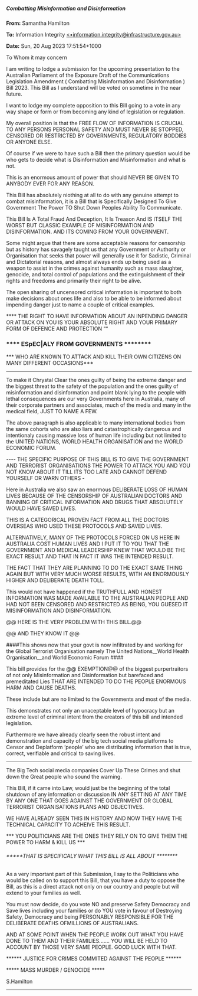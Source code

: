 ##### Combatting Misinformation and Disinformation

**From:** Samantha Hamilton

**To:** Information Integrity [<•information.integrity@infrastructure.gov.au>](mailto:information.integrity@infrastructure.gov.au)

**Date:** Sun, 20 Aug 2023 17:51:54+1000

To Whom it may concern

I am writing to lodge a submission for the upcoming presentation to the Australian Parliament of
the Exposure Draft of the Communications Legislation Amendment ( Combatting Misinformation
and Disinformation ) Bill 2023.
This Bill as I understand will be voted on sometime in the near future.

I want to lodge my complete opposition to this Bill going to a vote in any way shape or form or
from becoming any kind of legislation or regulation.

My overall position is that the FREE FLOW OF INFORMATION IS CRUCIAL TO ANY PERSONS
PERSONAL SAFETY AND MUST NEVER BE STOPPED, CENSORED OR RESTRICTED BY
GOVERNMENTS, REGULATORY BODDIES OR ANYONE ELSE.

Of course if we were to have such a Bill then the primary question would be who gets to decide
what is Disinformation and Misinformation and what is not.

This is an enormous amount of power that should NEVER BE GIVEN TO ANYBODY EVER FOR
ANY REASON.

This Bill has absolutely niothing at all to do with any genuine attempt to combat misinformation, it
is a Bill that is Specifically Designed To Give Government The Power TO Shut Down Peoples
Ability To Communicate.

This Bill Is A Total Fraud And Deception, It Is Treason And IS ITSELF THE WORST BUT
CLASSIC EXAMPLE OF MISINFORMATION AND DISINFORMATION. AND ITS COMING FROM
YOUR GOVERNMENT.

Some might argue that there are some acceptable reasons for censorship but as history has
savagely taught us that any Government or Authority or Organisation that seeks that power will
generally use it for Sadistic, Criminal and Dictatorial reasons, and almost always ends up being
used as a weapon to assist in the crimes against humanity such as mass slaughter, genocide, and
total control of populations and the extinguishment of their rights and freedoms and primarily their
right to be alive.

The open sharing of uncensored critical information is important to both make decisions about
ones life and also to be able to be informed about impending danger just to name a couple of
critical examples.

**** THE RIGHT TO HAVE INFORMATION ABOUT AN INPENDING DANGER OR ATTACK ON
YOU IS YOUR ABSOLUTE RIGHT AND YOUR PRIMARY FORM OF DEFENCE AND
PROTECTION ““

### **** ESpEC|ALY FROM GOVERNMENTS ********

*** WHO ARE KNOWN TO ATTACK AND KILL THEIR OWN CITIZENS ON MANY DIFFERENT
OCCASIONS***


-----

To make it Chrystal Clear the ones guilty of being the extreme danger and the biggest threat to the
safety of the population and the ones guilty of misinformation and disinformation and point blank
lying to the people with lethal consequences are our very Governments here in Australia, many of
their corporate partners and associates, much of the media and many in the medical field, JUST
TO NAME A FEW.

The above paragraph is also applicable to many international bodies from the same cohorts who
are also liars and catastrophically dangerous and intentionaly causing massive loss of human life
including but not limited to the UNITED NATIONS, WORLD HEALTH ORGANISATION and the
WORLD ECONOMIC FORUM.

---- THE SPECIFIC PURPOSE OF THIS BILL IS TO GIVE THE GOVERNMENT AND
TERRORIST ORGANISATIONS THE POWER TO ATTACK YOU AND YOU NOT KNOW ABOUT
IT TILL ITS TOO LATE AND CANNOT DEFEND YOURSELF OR WARN OTHERS     -

Here in Australia we also saw an enormous DELIBERATE LOSS OF HUMAN LIVES BECAUSE
OF THE CENSORSHIP OF AUSTRALIAN DOCTORS AND BANNING OF CRITICAL
INFORMATION AND DRUGS THAT ABSOLUTELY WOULD HAVE SAVED LIVES.

THIS IS A CATEGORICAL PROVEN FACT FROM ALL THE DOCTORS OVERSEAS WHO
USED THESE PROTOCOLS AND SAVED LIVES.

ALTERNATIVELY, MANY OF THE PROTOCOLS FORCED ON US HERE IN AUSTRALIA COST
HUMAN LIVES AND I PUT IT TO YOU THAT THE GOVERNMENT AND MEDICAL
LEADERSHIP KNEW THAT WOULD BE THE EXACT RESULT AND THAT IN FACT IT WAS
THE INTENDED RESULT.

THE FACT THAT THEY ARE PLANNING TO DO THE EXACT SAME THING AGAIN BUT WITH
VERY MUCH WORSE RESULTS, WITH AN ENORMOUSLY HIGHER AND DELIBERATE
DEATH TOLL.

This would not have happened if the TRUTHFULL AND HONEST INFORMATION WAS MADE
AVAILABLE TO THE AUSTRALIAN PEOPLE AND HAD NOT BEEN CENSORED AND
RESTRICTED AS BEING, YOU GUESED IT MISINFORMATION AND DISINFORMATION.

@@ HERE IS THE VERY PROBLEM WITH THIS BILL.@@

@@ AND THEY KNOW IT @@

####This shows now that your govt is now infiltrated by and working for the Global Terrorist
Organisation namely The United Nations__World Health Organisation__and World Economic
Forum ####

This bill provides for the @@ EXEMPTION@@ of the biggest purpertraitors of not only
Misinformation and Disinformation but barefaced and premeditated Lies THAT ARE INTENDED
TO DO THE PEOPLE ENORMOUS HARM AND CAUSE DEATHS.

These include but are no limited to the Governments and most of the media.

This demonstrates not only an unaceptable level of hypocracy but an extreme level of criminal
intent from the creators of this bill and intended legislation.

Furthermore we have already clearly seen the robust intent and demonstration and capacity of the
big tech social media platforms to Censor and Deplatform ‘people’ who are distributing information
that is true, correct, verifiable and critical to saving lives.


-----

The Big Tech social media companies Cover Up These Crimes and shut down the Great people
who sound the warning.

This Bill, if it came into Law, would just be the beginning of the total shutdown of any information
or discussion IN ANY SETTING AT ANY TIME BY ANY ONE THAT GOES AGAINST THE
GOVERNMENT OR GLOBAL TERRORIST ORGANISATIONS PLANS AND OBJECTIVES.

WE HAVE ALREADY SEEN THIS IN HISTORY AND NOW THEY HAVE THE TECHNICAL
CAPACITY TO ACHEIVE THIS RESULT.

*** YOU POLITICIANS ARE THE ONES THEY RELY ON TO GIVE THEM THE POWER TO
HARM & KILL US ***

###### *****THAT IS SPECIFICALY WHAT THIS BILL IS ALL ABOUT ********

As a very important part of this Submission, I say to the Politicians who would be called on to
support this Bill, that you have a duty to oppose the Bill, as this is a direct attack not only on our
country and people but will extend to your families as well.

You must now decide, do you vote NO and preserve Safety Democracy and Save lives including
your families or do YOU vote in favour of Destroying Safety, Democracy and being PERSONABLY
RESPONSIBLE FOR THE DELIBERATE DEATHS OFMILLIONS OF AUSTRALIANS.

AND AT SOME POINT WHEN THE PEOPLE WORK OUT WHAT YOU HAVE DONE TO THEM
AND THEIR FAMILIES....... YOU WILL BE HELD TO ACCOUNT BY THOSE VERY SAME
PEOPLE. GOOD LUCK WITH THAT.

****** JUSTICE FOR CRIMES COMMITED AGAINST THE PEOPLE ******

***** MASS MURDER / GENOCIDE *****

S.Hamilton


-----

